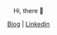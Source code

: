 <div>
  <div align="center">
    Hi, there 👋
    
[Blog](https://imb96.github.io/) | [Linkedin](https://www.linkedin.com/in/%EB%AF%BC%EC%9E%AC-%EA%B9%80-0415a1246/)
  </div>
<!--

<div style="display: flex; align-items: flex-start;"><img src="https://techstack-generator.vercel.app/js-icon.svg" alt="icon" width="65" height="65" /><img src="https://techstack-generator.vercel.app/ts-icon.svg" alt="icon" width="65" height="65" /><img src="https://techstack-generator.vercel.app/react-icon.svg" alt="icon" width="65" height="65" /></div>

![Anurag’s GitHub stats](https://github-readme-stats.vercel.app/api?username=imb96&show_icons=true&theme=dracula)
**imb96/imb96** is a ✨ _special_ ✨ repository because its `README.md` (this file) appears on your GitHub profile.
![Top Langs](https://github-readme-stats.vercel.app/api/top-langs/?username=imb96&layout=compact&theme=dark)
Here are some ideas to get you started:

- 🔭 I’m currently working on ...
- 🌱 I’m currently learning ...
- 👯 I’m looking to collaborate on ...
- 🤔 I’m looking for help with ...
- 💬 Ask me about ...
- 📫 How to reach me: ...
- 😄 Pronouns: ...
- ⚡ Fun fact: ...
-->
</div>

